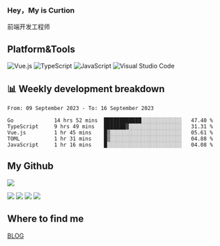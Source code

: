 ### Hey，My is Curtion
前端开发工程师
## Platform&Tools

![Vue.js](https://img.shields.io/badge/-Vue.js-4FC08D?style=flat-square&logo=Vue.js&logoColor=white)
![TypeScript](https://img.shields.io/badge/-TypeScript-007ACC?style=flat-square&logo=typescript&logoColor=white)
![JavaScript](https://img.shields.io/badge/-JavaScript-F7DF1E?style=flat-square&logo=javascript&logoColor=black)
![Visual Studio Code](https://img.shields.io/badge/-VSCode-007ACC?style=flat-square&logo=Visual-Studio-Code&logoColor=white)

## 📊 Weekly development breakdown

<!--START_SECTION:waka-->

```text
From: 09 September 2023 - To: 16 September 2023

Go             14 hrs 52 mins  ████████████░░░░░░░░░░░░░   47.40 %
TypeScript     9 hrs 49 mins   ███████▓░░░░░░░░░░░░░░░░░   31.31 %
Vue.js         1 hr 45 mins    █▒░░░░░░░░░░░░░░░░░░░░░░░   05.61 %
TOML           1 hr 31 mins    █▒░░░░░░░░░░░░░░░░░░░░░░░   04.88 %
JavaScript     1 hr 16 mins    █░░░░░░░░░░░░░░░░░░░░░░░░   04.08 %
```

<!--END_SECTION:waka-->

## My Github

![](http://github-profile-summary-cards.vercel.app/api/cards/profile-details?username=curtion&theme=nord_bright)

![](http://github-profile-summary-cards.vercel.app/api/cards/stats?username=curtion&theme=nord_bright)
![](http://github-profile-summary-cards.vercel.app/api/cards/productive-time?username=curtion&theme=nord_bright&utcOffset=8)
![](http://github-profile-summary-cards.vercel.app/api/cards/repos-per-language?username=curtion&theme=nord_bright)
![](http://github-profile-summary-cards.vercel.app/api/cards/most-commit-language?username=curtion&theme=nord_bright)

## Where to find me

[BLOG](https://blog.3gxk.net)
